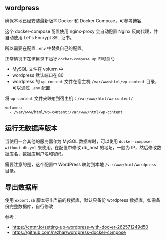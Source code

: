 ## wordpress

确保本地已经安装最新版本 Docker 和 Docker Compose，可参考[博客](http://einverne.github.io/post/2017/07/docker-introduction.html)

这个 docker-compose 配置使用 nginx-proxy 会自动配置 Nginx 反向代理，并自动使用 Let's Encrypt SSL 证书。

所以需要在配置 `.env` 中替换自己的配置。

正常情况下在该目录下运行 `docker-compose up` 即可启动

- MySQL 文件在 volumn 中
- wordpress 默认端口在 80
- wordpress 的 `wp-content` 文件在宿主机 `/var/www/html/wp-content` 目录，可以通过 `.env` 配置

将 `wp-content` 文件夹映射到宿主机：`/var/www/html/wp-content/`

    volumes:
      - /var/www/html/wp-content:/var/www/html/wp-content

## 运行无数据库版本

当使用一台其他的服务器作为 MySQL 数据库时，可以使用 `docker-compose-without-db.yml` 来使用，在配置中修改 db_host 的地址，一般为 IP，然后修改数据库名，数据库用户名和密码。

需要注意的是，这个配置中 WordPress 映射到本地 `/var/www/html/wordpress` 目录。

## 导出数据库
使用 `export.sh` 脚本导出当前的数据库，默认只备份 wordpress 数据库，如需备份完整数据库，自行修改

参考：

- <https://cntnr.io/setting-up-wordpress-with-docker-262571249d50>
- <https://github.com/nezhar/wordpress-docker-compose>
